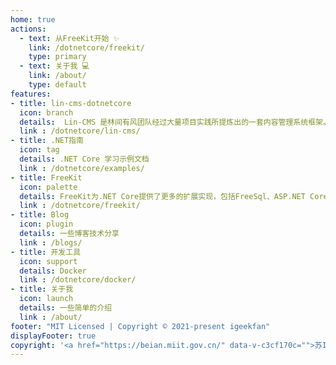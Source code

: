 ```yaml
---
home: true
actions:
  - text: 从FreeKit开始 ✨
    link: /dotnetcore/freekit/
    type: primary
  - text: 关于我 💻
    link: /about/
    type: default
features:
- title: lin-cms-dotnetcore
  icon: branch
  details:  Lin-CMS 是林间有风团队经过大量项目实践所提炼出的一套内容管理系统框架。Lin-CMS 可以有效的帮助开发者提高 CMS 的开发效率
  link : /dotnetcore/lin-cms/
- title: .NET指南
  icon: tag
  details: .NET Core 学习示例文档  
  link : /dotnetcore/examples/
- title: FreeKit
  icon: palette
  details: FreeKit为.NET Core提供了更多的扩展实现，包括FreeSql、ASP.NET Core Identity的FreeSql存储、本地化的FreeSql实现
  link : /dotnetcore/freekit/
- title: Blog
  icon: plugin
  details: 一些博客技术分享
  link : /blogs/
- title: 开发工具
  icon: support
  details: Docker
  link : /dotnetcore/docker/
- title: 关于我
  icon: launch
  details: 一些简单的介绍
  link : /about/
footer: "MIT Licensed | Copyright © 2021-present igeekfan"
displayFooter: true
copyright: '<a href="https://beian.miit.gov.cn/" data-v-c3cf170c="">苏ICP备16046457号-1</a>'
---
```

<ins class="adsbygoogle"
     style="display:block"
     data-ad-client="ca-pub-7223766210897652"
     data-ad-slot="3532742594"
     data-ad-format="auto"
     data-full-width-responsive="true"></ins>
